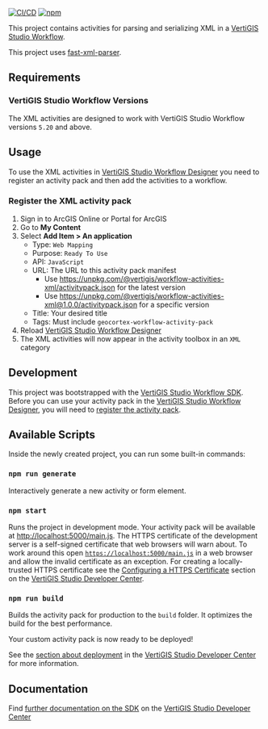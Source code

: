 [![CI/CD](https://github.com/vertigis/workflow-activities-xml/workflows/CI/CD/badge.svg)](https://github.com/vertigis/workflow-activities-xml/actions)
[![npm](https://img.shields.io/npm/v/@vertigis/workflow-activities-xml)](https://www.npmjs.com/package/@vertigis/workflow-activities-xml)

This project contains activities for parsing and serializing XML in a [VertiGIS Studio Workflow](https://vertigisstudio.com/products/vertigis-studio-workflow/).

This project uses [fast-xml-parser](https://www.npmjs.com/package/fast-xml-parser). 

## Requirements

### VertiGIS Studio Workflow Versions

The XML activities are designed to work with VertiGIS Studio Workflow versions `5.20` and above.

## Usage
To use the XML activities in [VertiGIS Studio Workflow Designer](https://apps.vertigisstudio.com/workflow/designer/) you need to register an activity pack and then add the activities to a workflow.

### Register the XML activity pack

1. Sign in to ArcGIS Online or Portal for ArcGIS
1. Go to **My Content**
1. Select **Add Item > An application**
    - Type: `Web Mapping`
    - Purpose: `Ready To Use`
    - API: `JavaScript`
    - URL: The URL to this activity pack manifest
        - Use https://unpkg.com/@vertigis/workflow-activities-xml/activitypack.json for the latest version
        - Use https://unpkg.com/@vertigis/workflow-activities-xml@1.0.0/activitypack.json for a specific version
    - Title: Your desired title
    - Tags: Must include `geocortex-workflow-activity-pack`
1. Reload [VertiGIS Studio Workflow Designer](https://apps.vertigisstudio.com/workflow/designer/)
1. The XML activities will now appear in the activity toolbox in an `XML` category

## Development

This project was bootstrapped with the [VertiGIS Studio Workflow SDK](https://github.com/geocortex/vertigis-workflow-sdk). Before you can use your activity pack in the [VertiGIS Studio Workflow Designer](https://apps.vertigisstudio.com/workflow/designer/), you will need to [register the activity pack](https://developers.vertigisstudio.com/docs/workflow/sdk-web-overview#register-the-activity-pack).

## Available Scripts

Inside the newly created project, you can run some built-in commands:

### `npm run generate`

Interactively generate a new activity or form element.

### `npm start`

Runs the project in development mode. Your activity pack will be available at [http://localhost:5000/main.js](http://localhost:5000/main.js). The HTTPS certificate of the development server is a self-signed certificate that web browsers will warn about. To work around this open [`https://localhost:5000/main.js`](https://localhost:5000/main.js) in a web browser and allow the invalid certificate as an exception. For creating a locally-trusted HTTPS certificate see the [Configuring a HTTPS Certificate](https://developers.vertigisstudio.com/docs/workflow/sdk-web-overview/#configuring-a-https-certificate) section on the [VertiGIS Studio Developer Center](https://developers.vertigisstudio.com/docs/workflow/overview/).

### `npm run build`

Builds the activity pack for production to the `build` folder. It optimizes the build for the best performance.

Your custom activity pack is now ready to be deployed!

See the [section about deployment](https://developers.vertigisstudio.com/docs/workflow/sdk-web-overview/#deployment) in the [VertiGIS Studio Developer Center](https://developers.vertigisstudio.com/docs/workflow/overview/) for more information.

## Documentation

Find [further documentation on the SDK](https://developers.vertigisstudio.com/docs/workflow/sdk-web-overview/) on the [VertiGIS Studio Developer Center](https://developers.vertigisstudio.com/docs/workflow/overview/)
